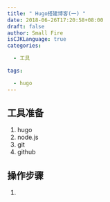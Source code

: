 ```yaml
---
title: " Hugo搭建博客(一) "
date: 2018-06-26T17:20:58+08:00
draft: false
author: Small Fire
isCJKLanguage: true
categories: 

  - 工具

tags: 

  - hugo 
---
```


## 工具准备

1. hugo
2. node.js
3. git
4. github

## 操作步骤

1. 



